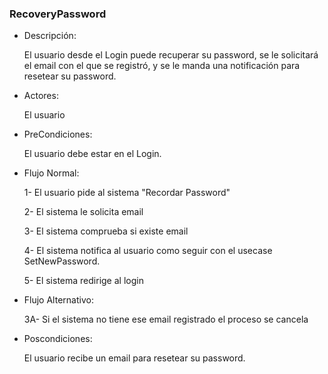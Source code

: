 ### RecoveryPassword

* Descripción:

    El usuario desde el Login puede recuperar su password, se le solicitará el email con el que se registró, y se le manda una notificación para resetear su password. 

* Actores:

    El usuario

* PreCondiciones:

    El usuario debe estar en el Login.

* Flujo Normal:

    1- El usuario pide al sistema "Recordar Password"

    2- El sistema le solicita email

    3- El sistema comprueba si existe email

    4- El sistema notifica al usuario como seguir con el usecase SetNewPassword.

    5- El sistema redirige al login 

* Flujo Alternativo:

    3A- Si el sistema no tiene ese email registrado el proceso se cancela

* Poscondiciones:

    El usuario recibe un email para resetear su password.